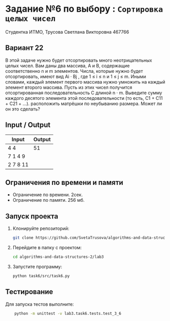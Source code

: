 # Задание №6 по выбору  : `Сортировка целых чисел`
Студентка ИТМО,  Трусова Светлана Викторовна 467766

## Вариант 22
В этой задаче нужно будет отсортировать много неотрицательных целых чисел.
Вам даны два массива, A и B, содержащие соответственно n и m элементов.
Числа, которые нужно будет отсортировать, имеют вид Ai · Bj , где 1 ≤ i ≤ n и
1 ≤ j ≤ m. Иными словами, каждый элемент первого массива нужно умножить
на каждый элемент второго массива.
Пусть из этих чисел получится отсортированная последовательность C длиной
n · m. Выведите сумму каждого десятого элемента этой последовательности (то
есть, C1 + C11 + C21 + ...). расположить матрёшки по неубыванию размера. Может
ли он это сделать?

## Input / Output

| Input    | Output |
|----------|--------|
| 4 4      | 51     |
| 7 1 4 9  |        |
| 2 7 8 11 |        |


## Ограничения по времени и памяти

- Ограничение по времени. 2сек.
- Ограничение по памяти. 256 мб.


## Запуск проекта
1. Клонируйте репозиторий:
   ```bash
   git clone https://github.com/SvetaTrusova/algorithms-and-data-structures-2.git
   ```
2. Перейдите в папку с проектом:
   ```bash
   cd algorithms-and-data-structures-2/lab3
   ```
3. Запустите программу:
   ```bash
   python task6/src/task6.py
   ```


## Тестирование
Для запуска тестов выполните:
```bash
    python -m unittest -v lab3.task6.tests.test_3_6
```